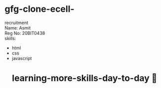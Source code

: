 # gfg-clone-ecell-
recruitment<br>
Name: Asmit<br>
Reg No: 20BIT0438<br>
skills:
<ul>
  <li>html
  <li>css
  <li>javascript
 <br>

# learning-more-skills-day-to-day :slightly_smiling_face:
